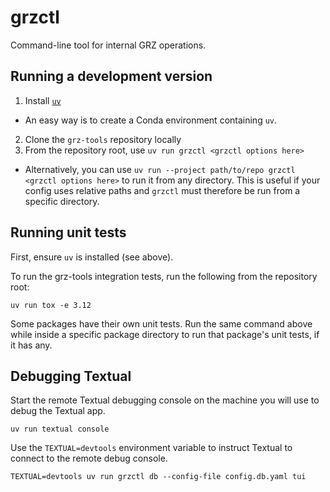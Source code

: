 # grzctl

Command-line tool for internal GRZ operations.

## Running a development version

1. Install [`uv`](https://docs.astral.sh/uv)
  - An easy way is to create a Conda environment containing `uv`.
2. Clone the `grz-tools` repository locally
3. From the repository root, use `uv run grzctl <grzctl options here>`
  - Alternatively, you can use `uv run --project path/to/repo grzctl <grzctl options here>` to run it from any directory.
    This is useful if your config uses relative paths and `grzctl` must therefore be run from a specific directory.

## Running unit tests

First, ensure `uv` is installed (see above).

To run the grz-tools integration tests, run the following from the repository root:

```
uv run tox -e 3.12
```

Some packages have their own unit tests.
Run the same command above while inside a specific package directory to run that package's unit tests, if it has any.


## Debugging Textual

Start the remote Textual debugging console on the machine you will use to debug the Textual app.

```
uv run textual console
```

Use the `TEXTUAL=devtools` environment variable to instruct Textual to connect to the remote debug console.

``` shell
TEXTUAL=devtools uv run grzctl db --config-file config.db.yaml tui
```

